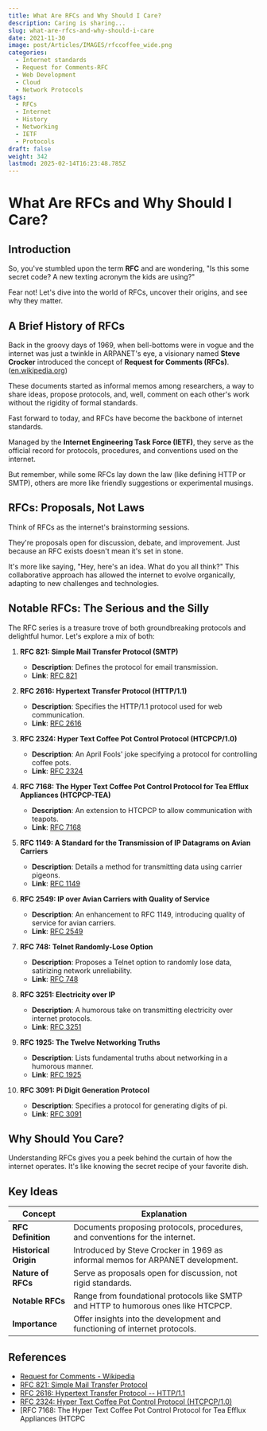 ```yaml
---
title: What Are RFCs and Why Should I Care?
description: Caring is sharing...
slug: what-are-rfcs-and-why-should-i-care
date: 2021-11-30
image: post/Articles/IMAGES/rfccoffee_wide.png
categories:
  - Internet standards
  - Request for Comments-RFC
  - Web Development
  - Cloud
  - Network Protocols
tags:
  - RFCs
  - Internet
  - History
  - Networking
  - IETF
  - Protocols
draft: false
weight: 342
lastmod: 2025-02-14T16:23:48.785Z
---
```

# What Are RFCs and Why Should I Care?

## Introduction

So, you've stumbled upon the term **RFC** and are wondering, "Is this some secret code? A new texting acronym the kids are using?"

Fear not! Let's dive into the world of RFCs, uncover their origins, and see why they matter.

## A Brief History of RFCs

Back in the groovy days of 1969, when bell-bottoms were in vogue and the internet was just a twinkle in ARPANET's eye, a visionary named **Steve Crocker** introduced the concept of **Request for Comments (RFCs)**. ([en.wikipedia.org](https://en.wikipedia.org/wiki/Request_for_Comments))

These documents started as informal memos among researchers, a way to share ideas, propose protocols, and, well, comment on each other's work without the rigidity of formal standards.

Fast forward to today, and RFCs have become the backbone of internet standards.

Managed by the **Internet Engineering Task Force (IETF)**, they serve as the official record for protocols, procedures, and conventions used on the internet.

But remember, while some RFCs lay down the law (like defining HTTP or SMTP), others are more like friendly suggestions or experimental musings.

## RFCs: Proposals, Not Laws

Think of RFCs as the internet's brainstorming sessions.

They're proposals open for discussion, debate, and improvement. Just because an RFC exists doesn't mean it's set in stone.

It's more like saying, "Hey, here's an idea. What do you all think?" This collaborative approach has allowed the internet to evolve organically, adapting to new challenges and technologies.

## Notable RFCs: The Serious and the Silly

The RFC series is a treasure trove of both groundbreaking protocols and delightful humor. Let's explore a mix of both:

1. **RFC 821: Simple Mail Transfer Protocol (SMTP)**

   * **Description**: Defines the protocol for email transmission.
   * **Link**: [RFC 821](https://datatracker.ietf.org/doc/html/rfc821)

2. **RFC 2616: Hypertext Transfer Protocol (HTTP/1.1)**

   * **Description**: Specifies the HTTP/1.1 protocol used for web communication.
   * **Link**: [RFC 2616](https://datatracker.ietf.org/doc/html/rfc2616)

3. **RFC 2324: Hyper Text Coffee Pot Control Protocol (HTCPCP/1.0)**

   * **Description**: An April Fools' joke specifying a protocol for controlling coffee pots.
   * **Link**: [RFC 2324](https://datatracker.ietf.org/doc/html/rfc2324)

4. **RFC 7168: The Hyper Text Coffee Pot Control Protocol for Tea Efflux Appliances (HTCPCP-TEA)**

   * **Description**: An extension to HTCPCP to allow communication with teapots.
   * **Link**: [RFC 7168](https://datatracker.ietf.org/doc/html/rfc7168)

5. **RFC 1149: A Standard for the Transmission of IP Datagrams on Avian Carriers**

   * **Description**: Details a method for transmitting data using carrier pigeons.
   * **Link**: [RFC 1149](https://datatracker.ietf.org/doc/html/rfc1149)

6. **RFC 2549: IP over Avian Carriers with Quality of Service**

   * **Description**: An enhancement to RFC 1149, introducing quality of service for avian carriers.
   * **Link**: [RFC 2549](https://datatracker.ietf.org/doc/html/rfc2549)

7. **RFC 748: Telnet Randomly-Lose Option**

   * **Description**: Proposes a Telnet option to randomly lose data, satirizing network unreliability.
   * **Link**: [RFC 748](https://datatracker.ietf.org/doc/html/rfc748)

8. **RFC 3251: Electricity over IP**

   * **Description**: A humorous take on transmitting electricity over internet protocols.
   * **Link**: [RFC 3251](https://datatracker.ietf.org/doc/html/rfc3251)

9. **RFC 1925: The Twelve Networking Truths**

   * **Description**: Lists fundamental truths about networking in a humorous manner.
   * **Link**: [RFC 1925](https://datatracker.ietf.org/doc/html/rfc1925)

10. **RFC 3091: Pi Digit Generation Protocol**

    * **Description**: Specifies a protocol for generating digits of pi.
    * **Link**: [RFC 3091](https://datatracker.ietf.org/doc/html/rfc3091)

## Why Should You Care?

Understanding RFCs gives you a peek behind the curtain of how the internet operates. It's like knowing the secret recipe of your favorite dish.

<!-- 
Whether you're a tech enthusiast, a developer, or just a curious netizen, RFCs offer insights into the protocols that make our digital world tick. 

Plus, stumbling upon the occasional humorous RFC reminds us that even the brightest minds enjoy a good laugh.

## Conclusion

RFCs are the living documents of the internet, capturing its evolution, innovations, and occasional jokes. They embody the collaborative spirit that has driven the internet's growth, inviting everyone to contribute, critique, and, most importantly, communicate.
-->

## Key Ideas

| Concept               | Explanation                                                                        |
| --------------------- | ---------------------------------------------------------------------------------- |
| **RFC Definition**    | Documents proposing protocols, procedures, and conventions for the internet.       |
| **Historical Origin** | Introduced by Steve Crocker in 1969 as informal memos for ARPANET development.     |
| **Nature of RFCs**    | Serve as proposals open for discussion, not rigid standards.                       |
| **Notable RFCs**      | Range from foundational protocols like SMTP and HTTP to humorous ones like HTCPCP. |
| **Importance**        | Offer insights into the development and functioning of internet protocols.         |

## References

* [Request for Comments - Wikipedia](https://en.wikipedia.org/wiki/Request_for_Comments)
* [RFC 821: Simple Mail Transfer Protocol](https://datatracker.ietf.org/doc/html/rfc821)
* [RFC 2616: Hypertext Transfer Protocol -- HTTP/1.1](https://datatracker.ietf.org/doc/html/rfc2616)
* [RFC 2324: Hyper Text Coffee Pot Control Protocol (HTCPCP/1.0)](https://datatracker.ietf.org/doc/html/rfc2324)
* \[RFC 7168: The Hyper Text Coffee Pot Control Protocol for Tea Efflux Appliances (HTCPC
